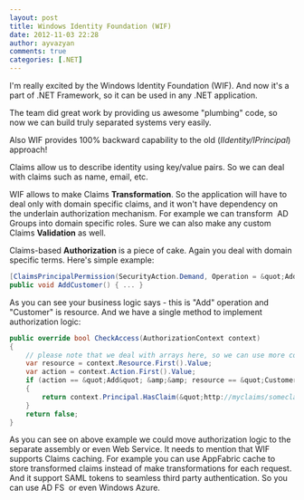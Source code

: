 ```yaml
---
layout: post
title: Windows Identity Foundation (WIF)
date: 2012-11-03 22:28
author: ayvazyan
comments: true
categories: [.NET]
---
```

I'm really excited by the Windows Identity Foundation (WIF). And now it's a part of .NET Framework, so it can be used in any .NET application.

The team did great work by providing us awesome "plumbing" code, so now we can build truly separated systems very easily.

Also WIF provides 100% backward capability to the old (<em>IIdentity/IPrincipal</em>) approach!

Claims allow us to describe identity using key/value pairs. So we can deal with claims such as name, email, etc.

WIF allows to make Claims <strong>Transformation</strong>. So the application will have to deal only with domain specific claims, and it won't have dependency on the underlain authorization mechanism. For example we can transform  AD Groups into domain specific roles. Sure we can also make any custom Claims <strong>Validation</strong> as well.

Claims-based <strong>Authorization</strong> is a piece of cake. Again you deal with domain specific terms. Here's simple example:

```csharp
[ClaimsPrincipalPermission(SecurityAction.Demand, Operation = &quot;Add&quot;, Resource = &quot;Customer&quot;)]
public void AddCustomer() { ... }
```

As you can see your business logic says - this is "Add" operation and "Customer" is resource.
And we have a single method to implement authorization logic:

```csharp
public override bool CheckAccess(AuthorizationContext context)
{
	// please note that we deal with arrays here, so we can use more complex expressions in describing our business logic requirements.
	var resource = context.Resource.First().Value;
	var action = context.Action.First().Value;
	if (action == &quot;Add&quot; &amp;&amp; resource == &quot;Customer&quot;)
	{
		return context.Principal.HasClaim(&quot;http://myclaims/someclaim&quot;);
	}
	return false;
}
```

As you can see on above example we could move authorization logic to the separate assembly or even Web Service.
It needs to mention that WIF supports Claims caching. For example you can use AppFabric cache to store transformed claims instead of make transformations for each request.
And it support SAML tokens to seamless third party authentication. So you can use AD FS  or even Windows Azure.
